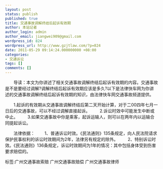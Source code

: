 ```yaml
---
layout: post
status: publish
published: true
title: 交通事故调解终结后起诉有效期
author: 本站记者
author_login: admin
author_email: jiangwei909@gmail.com
wordpress_id: 824
wordpress_url: http://www.gzjtlaw.com/?p=824
date: 2011-05-29 09:14:24.000000000 +08:00
categories:
- 交通诉讼
tags: []
comments: []
---
```

　　导读：本文为你讲述了相关交通事故调解终结后起诉有效期的内容。交通事故是不是要经过调解?调解终结后起诉有效期应该是多久?以下是法律快车网为你讲述的交通事故调解终结后起诉有效期的知识，由法律快车网交通事故频道提供。　　1.起诉的有效期从交通事故调解终结后第二天开始计算，对于二00四年七月一日后的交通事故，可以不经过调解直接起诉。　　2.诉讼时效中可能发生中断或中止。　　3.如果交通事故中你是乘客，起诉运输人，则可以在两年内以运输合同提起诉讼。　　法律依据：　　1、普通诉讼时效。《民法通则》135条规定，向人民法院请求保护民事权利的诉讼时效期间为2年，法律另有规定的除外。　　2、特别诉讼时效。《民法通则》136条规定，诉讼时效期间为1年的情况：其中包括身体受到伤害要求赔偿的。标签:广州交通事故索赔 广州交通事故赔偿 广州交通事故律师
